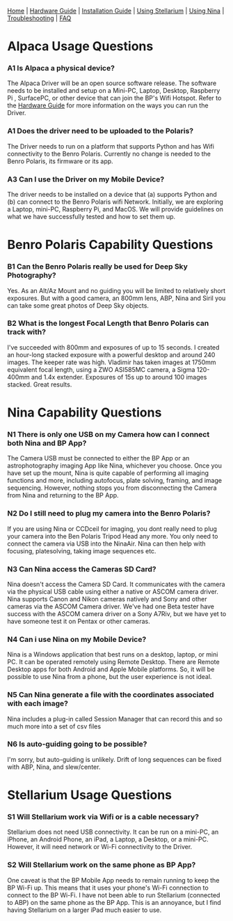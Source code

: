 [Home](../README.md) | [Hardware Guide](./hardware.md) | [Installation Guide](./installation.md) | [Using Stellarium](./stellarium.md) | [Using Nina](./nina.md) | [Troubleshooting](./troubleshooting.md) | [FAQ](./faq.md)

# Alpaca Usage Questions
### A1 Is Alpaca a physical device?
The Alpaca Driver will be an open source software release. The software needs to be installed and setup on a Mini-PC, Laptop, Desktop, Raspberry Pi , SurfacePC, or other device that can join the BP's Wifi Hotspot. Refer to the [Hardware Guide](./hardware.md) for more information on the ways you can run the Driver.

### A1 Does the driver need to be uploaded to the Polaris? 
The Driver needs to run on a platform that supports Python and has Wifi connectivity to the Benro Polaris. Currently no change is needed to the Benro Polaris, its firmware or its app.

### A3 Can I use the Driver on my Mobile Device?
The driver needs to be installed on a device that (a) supports Python and (b) can connect to the Benro Polaris wifi Network. Initially, we are exploring a Laptop, mini-PC, Raspberry Pi, and MacOS. We will provide guidelines on what we have successfully tested and how to set them up.

# Benro Polaris Capability Questions

### B1 Can the Benro Polaris really be used for Deep Sky Photography?
Yes. As an Alt/Az Mount and no guiding you will be limited to relatively short exposures. But with a good camera, an 800mm lens, ABP, Nina and Siril you can take some great photos of Deep Sky objects.

### B2 What is the longest Focal Length that Benro Polaris can track with?
I've succeeded with 800mm and exposures of up to 15 seconds. I created an hour-long stacked exposure with a powerful desktop and around 240 images. The keeper rate was high. Vladimir has taken images at 1750mm equivalent focal length, using a ZWO ASI585MC camera, a Sigma 120-400mm and 1.4x extender. Exposures of 15s up to around 100 images stacked. Great results.

# Nina Capability Questions
### N1 There is only one USB on my Camera how can I connect both Nina and BP App?
The Camera USB must be connected to either the BP App or an astrophotography imaging App like Nina, whichever you choose. Once you have set up the mount, Nina is quite capable of performing all imaging functions and more, including autofocus, plate solving, framing, and image sequencing. However, nothing stops you from disconnecting the Camera from Nina and returning to the BP App.

### N2 Do I still need to plug my camera into the Benro Polaris?
If you are using Nina or CCDceil for imaging, you dont really need to plug your camera into the Ben Polaris Tripod Head any more. You only need to connect the camera via USB into the NinaAir. Nina can then help with focusing, platesolving, taking image sequences etc.

### N3 Can Nina access the Cameras SD Card?
Nina doesn't access the Camera SD Card. It communicates with the camera via the physical USB cable using either a native or ASCOM camera driver. Nina supports Canon and Nikon cameras natively and Sony and other cameras via the ASCOM Camera driver. We've had one Beta tester have success with the ASCOM camera driver on a Sony A7Riv, but we have yet to have someone test it on Pentax or other cameras.

### N4 Can i use Nina on my Mobile Device?
Nina is a Windows application that best runs on a desktop, laptop, or mini PC. It can be operated remotely using Remote Desktop. There are Remote Desktop apps for both Android and Apple Mobile platforms. So, it will be possible to use Nina from a phone, but the user experience is not ideal.

### N5 Can Nina generate a file with the coordinates associated with each image?
Nina includes a plug-in called Session Manager that can record this and so much more into a set of csv files

### N6 Is auto-guiding going to be possible?
I'm sorry, but auto-guiding is unlikely. Drift of long sequences can be fixed with ABP, Nina, and slew/center.

# Stellarium Usage Questions
### S1 Will Stellarium work via Wifi or is a cable necessary?
Stellarium does not need USB connectivity. It can be run on a mini-PC, an iPhone, an Android Phone, an iPad, a Laptop, a Desktop, or a mini-PC. However, it will need network or Wi-Fi connectivity to the Driver.

### S2 Will Stellarium work on the same phone as BP App?
One caveat is that the BP Mobile App needs to remain running to keep the BP Wi-Fi up. This means that it uses your phone's Wi-Fi connection to connect to the BP Wi-Fi. I have not been able to run Stellarium (connected to ABP) on the same phone as the BP App. This is an annoyance, but I find having Stellarium on a larger iPad much easier to use.